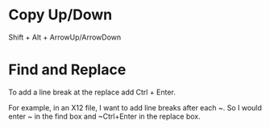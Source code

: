 # Copy Up/Down
Shift + Alt + ArrowUp/ArrowDown

# Find and Replace
To add a line break at the replace add Ctrl + Enter. 

For example, in an X12 file, I want to add line breaks after each ~. So I would enter ~ in the find box and ~Ctrl+Enter in the replace box.